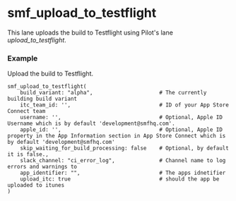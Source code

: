 # smf_upload_to_testflight

This lane uploads the build to Testflight using Pilot's lane *upload_to_testflight*.

### Example
Upload the build to Testflight.
```
smf_upload_to_testflight(
    build_variant: "alpha",                     # The currently building build variant
    itc_team_id: '',                            # ID of your App Store Connect team
    username: '',                               # Optional, Apple ID Username which is by default 'development@smfhq.com'.
    apple_id: '',                               # Optional, Apple ID property in the App Information section in App Store Connect which is by default 'development@smfhq.com' 
    skip_waiting_for_build_processing: false    # Optional, by default it is false.,
    slack_channel: "ci_error_log",              # Channel name to log errors and warnings to
    app_identifier: "",                         # The apps idnetifier
    upload_itc: true                            # should the app be uploaded to itunes
)
``` 